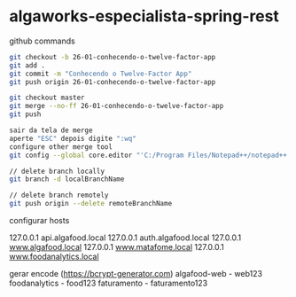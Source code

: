 # algaworks-especialista-spring-rest

github commands

```bash
git checkout -b 26-01-conhecendo-o-twelve-factor-app
git add .
git commit -m "Conhecendo o Twelve-Factor App"
git push origin 26-01-conhecendo-o-twelve-factor-app

git checkout master
git merge --no-ff 26-01-conhecendo-o-twelve-factor-app
git push

sair da tela de merge
aperte "ESC" depois digite ":wq"
configure other merge tool
git config --global core.editor "'C:/Program Files/Notepad++/notepad++.exe' -multiInst -notabbar -nosession -noPlugin"

// delete branch locally
git branch -d localBranchName

// delete branch remotely
git push origin --delete remoteBranchName
```

configurar hosts

127.0.0.1       api.algafood.local
127.0.0.1       auth.algafood.local
127.0.0.1       www.algafood.local
127.0.0.1       www.matafome.local
127.0.0.1       www.foodanalytics.local

gerar encode (https://bcrypt-generator.com)
algafood-web - web123
foodanalytics - food123
faturamento - faturamento123
